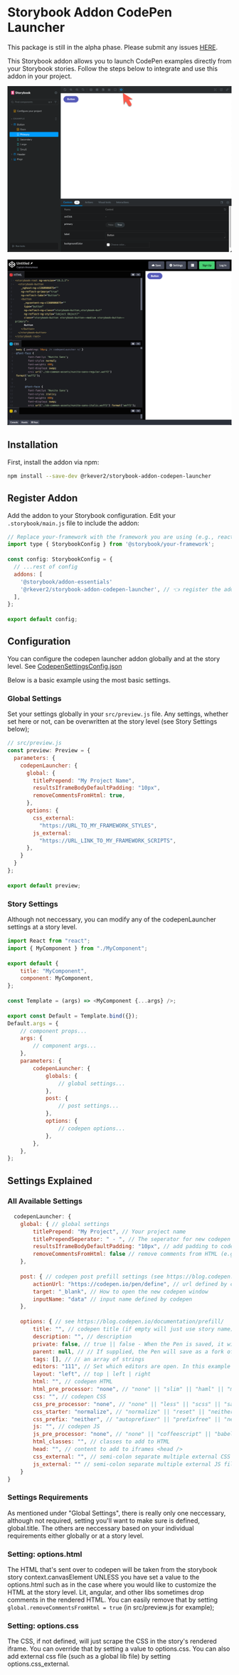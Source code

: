 # Storybook Addon CodePen Launcher

This package is still in the alpha phase. Please submit any issues [HERE](https://github.com/robertkever/storybook-addon-codepen-launcher/issues).

This Storybook addon allows you to launch CodePen examples directly from your Storybook stories. Follow the steps below to integrate and use this addon in your project.

![Storybook Addon CodePen Launcher](assets/storybook.png)

![CodePen Launched](assets/codepen.png)

## Installation

First, install the addon via npm:

```bash
npm install --save-dev @rkever2/storybook-addon-codepen-launcher
```

## Register Addon

Add the addon to your Storybook configuration. Edit your `.storybook/main.js` file to include the addon:

```javascript
// Replace your-framework with the framework you are using (e.g., react-webpack5, vue3-vite)
import type { StorybookConfig } from '@storybook/your-framework';

const config: StorybookConfig = {
  // ...rest of config
  addons: [
    '@storybook/addon-essentials'
    '@rkever2/storybook-addon-codepen-launcher', // 👈 register the addon here
  ],
};

export default config;
```

## Configuration

You can configure the codepen launcher addon globally and at the story level. See [CodepenSettingsConfig.json](./src/components//codepen/CodepenSettingsConfig.json)

Below is a basic example using the most basic settings.

### Global Settings

Set your settings globally in your `src/preview.js` file. Any settings, whether set here or not, can be overwritten at the story level (see Story Settings below);

```javascript
// src/preview.js
const preview: Preview = {
  parameters: {
    codepenLauncher: {
      global: {
        titlePrepend: "My Project Name",
        resultsIframeBodyDefaultPadding: "10px",
        removeCommentsFromHtml: true,
      },
      options: {
        css_external:
          "https://URL_TO_MY_FRAMEWORK_STYLES",
        js_external:
          "https://URL_LINK_TO_MY_FRAMEWORK_SCRIPTS",
      },
    }
  }
};

export default preview;
```

### Story Settings

Although not neccessary, you can modify any of the codepenLauncher settings at a story level.

```javascript
import React from "react";
import { MyComponent } from "./MyComponent";

export default {
    title: "MyComponent",
    component: MyComponent,
};

const Template = (args) => <MyComponent {...args} />;

export const Default = Template.bind({});
Default.args = {
    // component props...
    args: {
        // component args...
    },
    parameters: {
        codepenLauncher: {
            globals: {
                // global settings...
            },
            post: {
                // post settings...
            },
            options: {
                // codepen options...
            },
        },
    },
};
```

## Settings Explained

### All Available Settings

```javascript
  codepenLauncher: {
    global: { // global settings
        titlePrepend: "My Project", // Your project name
        titlePrependSeperator: " - ", // The seperator for new codepen name (prepends the story name)
        resultsIframeBodyDefaultPadding: "10px", // add padding to codepen (if not, it will hug the edge unless you've added CSS for that)
        removeCommentsFromHtml: false // remove comments from HTML (e.g. lit or angular auto generated)
    },

    post: { // codepen post prefill settings (see https://blog.codepen.io/documentation/prefill/)
        actionUrl: "https://codepen.io/pen/define", // url defined by codepen
        target: "_blank", // How to open the new codepen window
        inputName: "data" // input name defined by codepen
    },

    options: { // see https://blog.codepen.io/documentation/prefill/
        title: "", // codepen title (if empty will just use story name)
        description: "", // description
        private: false, // true || false - When the Pen is saved, it will save as Private if logged in user has that privledge, otherwise it will save as public
        parent: null, // // If supplied, the Pen will save as a fork of this id. Note it's not the slug, but ID. ou can find the ID of a Pen with `window.CP.pen.id` in the browser console.
        tags: [], // // an array of strings
        editors: "111", // Set which editors are open. In this example HTML open, CSS closed, JS open
        layout: "left", // top | left | right
        html: "", // codepen HTML
        html_pre_processor: "none", // "none" || "slim" || "haml" || "markdown"
        css: "", // codepen CSS
        css_pre_processor: "none", // "none" || "less" || "scss" || "sass" || "stylus"
        css_starter: "normalize", // "normalize" || "reset" || "neither"
        css_prefix: "neither", // "autoprefixer" || "prefixfree" || "neither"
        js: "", // codepen JS
        js_pre_processor: "none", // "none" || "coffeescript" || "babel" || "livescript" || "typescript"
        html_classes: "", // classes to add to HTML
        head: "", // content to add to iframes <head />
        css_external: "", // semi-colon separate multiple external CSS files
        js_external: "" // semi-colon separate multiple external JS files
    }
}
```

### Settings Requirements

As mentioned under "Global Settings", there is really only one neccessary, although not required, setting you'll want to make sure is defined, global.title. The others are neccessary based on your individual requirements either globally or at a story level.

### Setting: options.html

The HTML that's sent over to codepen will be taken from the storybook story context.canvasElement UNLESS you have set a value to the options.html such as in the case where you would like to customize the HTML at the story level. Lit, angular, and other libs sometimes drop comments in the rendered HTML. You can easily remove that by setting `global.removeCommentsFromHtml = true` (in src/preview.js for example);

### Setting: options.css

The CSS, if not defined, will just scrape the CSS in the story's rendered iframe. You can override that by setting a value to options.css. You can also add external css file (such as a global lib file) by setting options.css_external.

